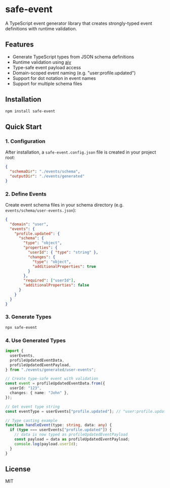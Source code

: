 # safe-event

A TypeScript event generator library that creates strongly-typed event definitions with runtime validation.

## Features

- Generate TypeScript types from JSON schema definitions
- Runtime validation using [ajv](https://github.com/ajv-validator/ajv)
- Type-safe event payload access
- Domain-scoped event naming (e.g. "user:profile.updated")
- Support for dot notation in event names
- Support for multiple schema files

## Installation

```bash
npm install safe-event
```

## Quick Start

### 1. Configuration

After installation, a `safe-event.config.json` file is created in your project root:

```json
{
  "schemaDir": "./events/schema",
  "outputDir": "./events/generated"
}
```

### 2. Define Events

Create event schema files in your schema directory (e.g. `events/schema/user-events.json`):

```json
{
  "domain": "user",
  "events": {
    "profile.updated": {
      "schema": {
        "type": "object",
        "properties": {
          "userId": { "type": "string" },
          "changes": {
            "type": "object",
            "additionalProperties": true
          }
        },
        "required": ["userId"],
        "additionalProperties": false
      }
    }
  }
}
```

### 3. Generate Types

```bash
npx safe-event
```

### 4. Use Generated Types

```typescript
import {
  userEvents,
  profileUpdatedEventData,
  profileUpdatedEventPayload,
} from "./events/generated/user-events";

// Create type-safe event with validation
const event = profileUpdatedEventData.from({
  userId: "123",
  changes: { name: "John" },
});

// Get event type string
const eventType = userEvents["profile.updated"]; // "user:profile.updated"

// Type casting example
function handleEvent(type: string, data: any) {
  if (type === userEvents["profile.updated"]) {
    // data is now typed as profileUpdatedEventPayload
    const payload = data as profileUpdatedEventPayload;
    console.log(payload.userId);
  }
}
```

## License

MIT
